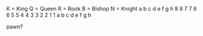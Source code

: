 K = King	Q = Queen	R = Rook	B = Bishop	N = Knight
      a b c d e f g h 
    8                 8
    7                 7
    6                 6
    5                 5
    4                 4
    3                 3
    2                 2
    1                 1
      a b c d e f g h 

pawn?